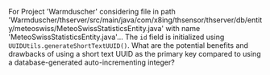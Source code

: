 For Project 'Warmduscher' considering file in path 'Warmduscher/thserver/src/main/java/com/x8ing/thsensor/thserver/db/entity/meteoswiss/MeteoSwissStatisticsEntity.java' with name 'MeteoSwissStatisticsEntity.java'... 
The `id` field is initialized using `UUIDUtils.generateShortTextUUID()`. What are the potential benefits and drawbacks of using a short text UUID as the primary key compared to using a database-generated auto-incrementing integer?